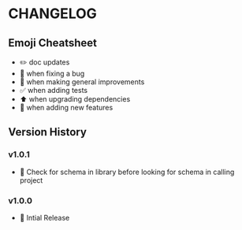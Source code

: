 # CHANGELOG

## Emoji Cheatsheet
- :pencil2: doc updates
- :bug: when fixing a bug
- :rocket: when making general improvements
- :white_check_mark: when adding tests
- :arrow_up: when upgrading dependencies
- :tada: when adding new features

## Version History

### v1.0.1

- :bug: Check for schema in library before looking for schema in calling project

### v1.0.0

- :rocket: Intial Release

